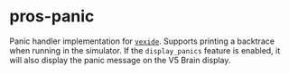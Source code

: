 # pros-panic

Panic handler implementation for [`vexide`](https://crates.io/crates/vexide).
Supports printing a backtrace when running in the simulator.
If the `display_panics` feature is enabled, it will also display the panic message on the V5 Brain display.
